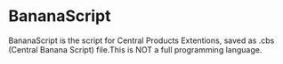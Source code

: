 # BananaScript
BananaScript is the script for Central Products Extentions, saved as .cbs (Central Banana Script) file.This is NOT a full programming language.
